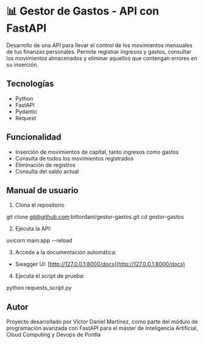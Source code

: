 # 📊 Gestor de Gastos - API con FastAPI
Desarrollo de una API para llevar el control de los movimientos mensuales de tus finanzas personales.
Permite registrar ingresos y gastos, consultar los movimientos almacenados y eliminar aquellos que contengan errores en su inserción.


## Tecnologías

- Python
- FastAPI
- Pydantic
- Request


## Funcionalidad

- Inserción de movimientos de capital, tanto ingresos como gastos
- Consulta de todos los movimientos registrados
- Eliminación de registros
- Consulta del saldo actual


## Manual de usuario

1. Clona el repositorio

git clone git@github.com:bittordani/gestor-gastos.git
cd gestor-gastos

2. Ejecuta la API:

uvicorn main:app --reload

3. Accede a la documentación automática:

- Swagger UI: [http://127.0.0.1:8000/docs](http://127.0.0.1:8000/docs)

4. Ejecuta el script de prueba:

python requests_script.py


## Autor
Proyecto desarrollado por Víctor Daniel Martínez, como parte del módulo de programación avanzada con FastAPI
para el máster de Inteligencia Artificial, Cloud Computing y Devops de PontIa

